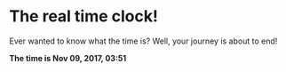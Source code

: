 # The real time clock!

Ever wanted to know what the time is? Well, your journey is about to end!

**The time is Nov 09, 2017, 03:51**